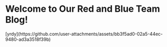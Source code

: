 <h1>Welcome to Our Red and Blue Team Blog!</h1>
[yrdy](https://github.com/user-attachments/assets/bb3f5ad0-02a5-44ec-9480-ad3a3518f39b)

